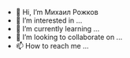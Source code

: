 - 👋 Hi, I’m Михаил Рожков
- 👀 I’m interested in ...
- 🌱 I’m currently learning ...
- 💞️ I’m looking to collaborate on ...
- 📫 How to reach me ...

<!---
Templl/Templl is a ✨ special ✨ repository because its `README.md` (this file) appears on your GitHub profile.
You can click the Preview link to take a look at your changes.
--->

